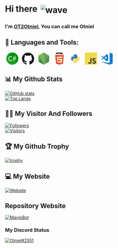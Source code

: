 # Hi there <img src="https://raw.githubusercontent.com/MartinHeinz/MartinHeinz/master/wave.gif" alt="wave" height="40" style="vertical-align:top; margin:4px">
### I'm [OT2Otniel](https://github.com/OT2Otniel/), You can call me Otniel

## 🧰 Languages and Tools:
<p align="left">
<img src="https://raw.githubusercontent.com/github/explore/80688e429a7d4ef2fca1e82350fe8e3517d3494d/topics/csharp/csharp.png" alt="c-sharp" height="40" style="vertical-align:top; margin:4px">
<img src="https://raw.githubusercontent.com/github/explore/78df643247d429f6cc873026c0622819ad797942/topics/github/github.png" alt="github" height="40" style="vertical-align:top; margin:4px">
<img src="https://raw.githubusercontent.com/github/explore/80688e429a7d4ef2fca1e82350fe8e3517d3494d/topics/nodejs/nodejs.png" alt="nodejs" height="40" style="vertical-align:top; margin:4px">
 <img src="https://raw.githubusercontent.com/github/explore/80688e429a7d4ef2fca1e82350fe8e3517d3494d/topics/html/html.png" alt="HTML" height="40" style="vertical-align:top; margin:4px">
<img src="https://raw.githubusercontent.com/github/explore/80688e429a7d4ef2fca1e82350fe8e3517d3494d/topics/python/python.png" alt="Python" height="40" style="vertical-align:top; margin:4px">
<img src="https://raw.githubusercontent.com/github/explore/80688e429a7d4ef2fca1e82350fe8e3517d3494d/topics/javascript/javascript.png" alt="Javascript" height="40" style="vertical-align:top; margin:4px">
<img src="https://raw.githubusercontent.com/github/explore/80688e429a7d4ef2fca1e82350fe8e3517d3494d/topics/visual-studio-code/visual-studio-code.png" alt="VS Code" height="40" style="vertical-align:top; margin:4px">
</p>

## 📊 My Github Stats
[![GitHub stats](https://github-readme-stats.vercel.app/api?username=OT2Otniel&show_icons=true&theme=tokyonight)](https://github.com/OT2Otniel/)
<br>
[![Top Langs](https://github-readme-stats.vercel.app/api/top-langs/?username=OT2Otniel&theme=tokyonight)](https://github.com/OT2Otniel)

## 🧑🏻 My Visitor And Followers
[![Followers](https://img.shields.io/github/followers/OT2Otniel?label=Follow&style=social)](https://github.com/OT2Otniel)
<br>
[![Visitors](https://visitor-badge.laobi.icu/badge?page_id=OT2Otniel.OT2Otniel)](https://github.com/OT2Otniel)

## 🏆 My Github Trophy
[![trophy](https://github-profile-trophy.vercel.app/?username=OT2Otniel&theme=onedark)](https://github.com/OT2Otniel/)

## 💻 My Website
[![Website](https://img.shields.io/website?down_message=offline&style=for-the-badge&up_message=online&url=https%3A%2F%2Fot2otniel.github.io%2F)](https://ot2otniel.github.io/)

## Repository Website
[![MayipBot](![Website](https://img.shields.io/website?down_message=offline&style=for-the-badge&up_message=online&url=https%3A%2F%2Fot2otniel.github.io%2FMayipBot%2F))](https://ot2otniel.github.io/MayipBot/)

### My Discord Status
[![Otniel#2551](https://discord.c99.nl/widget/theme-3/778802442942677064.png)](https://discord.com/)

